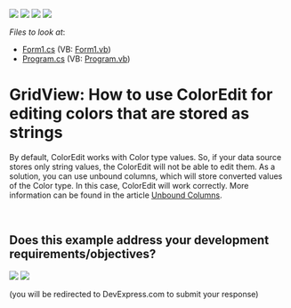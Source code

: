 <!-- default badges list -->
![](https://img.shields.io/endpoint?url=https://codecentral.devexpress.com/api/v1/VersionRange/128624894/10.2.3%2B)
[![](https://img.shields.io/badge/Open_in_DevExpress_Support_Center-FF7200?style=flat-square&logo=DevExpress&logoColor=white)](https://supportcenter.devexpress.com/ticket/details/E3080)
[![](https://img.shields.io/badge/📖_How_to_use_DevExpress_Examples-e9f6fc?style=flat-square)](https://docs.devexpress.com/GeneralInformation/403183)
[![](https://img.shields.io/badge/💬_Leave_Feedback-feecdd?style=flat-square)](#does-this-example-address-your-development-requirementsobjectives)
<!-- default badges end -->
<!-- default file list -->
*Files to look at*:

* [Form1.cs](./CS/ColorEditExample/Form1.cs) (VB: [Form1.vb](./VB/ColorEditExample/Form1.vb))
* [Program.cs](./CS/ColorEditExample/Program.cs) (VB: [Program.vb](./VB/ColorEditExample/Program.vb))
<!-- default file list end -->
# GridView: How to use ColorEdit for editing colors that are stored as strings


<p>By default, ColorEdit works with Color type values. So, if your data source stores only string values, the ColorEdit will not be able to edit them. As a solution, you can use unbound columns, which will store converted values of the Color type. In this case, ColorEdit will work correctly. More information can be  found in the article <a href="http://documentation.devexpress.com/#WindowsForms/CustomDocument1477"><u>Unbound Columns</u></a>.</p>

<br/>


<!-- feedback -->
## Does this example address your development requirements/objectives?

[<img src="https://www.devexpress.com/support/examples/i/yes-button.svg"/>](https://www.devexpress.com/support/examples/survey.xml?utm_source=github&utm_campaign=winforms-grid-use-coloredit-to-edit-unbound-column-string-values&~~~was_helpful=yes) [<img src="https://www.devexpress.com/support/examples/i/no-button.svg"/>](https://www.devexpress.com/support/examples/survey.xml?utm_source=github&utm_campaign=winforms-grid-use-coloredit-to-edit-unbound-column-string-values&~~~was_helpful=no)

(you will be redirected to DevExpress.com to submit your response)
<!-- feedback end -->
